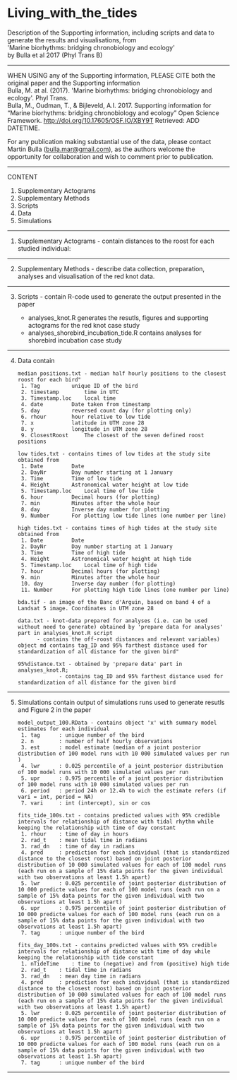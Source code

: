 # Living_with_the_tides
				
Description of the Supporting information, including scripts and data to generate the results and visualisations, from 				
  'Marine biorhythms: bridging chronobiology and ecology' 				
   by Bulla et al 2017 (Phyl Trans B)				
				
--------------------------------------------------------------------------------------------------------				
				
WHEN USING any of the Supporting information, PLEASE CITE both the original paper and the Supporting information				
	Bulla, M. at al. (2017).  'Marine biorhythms: bridging chronobiology and ecology'. Phyl Trans. 			
	Bulla, M., Oudman, T., & Bijleveld, A.I. 2017. Supporting information for “Marine biorhythms: bridging chronobiology and ecology” Open Science Framework. http://doi.org/10.17605/OSF.IO/XBY9T Retrieved: ADD DATETIME.			
				
For any publication making substantial use of the data, please contact Martin Bulla (bulla.mar@gmail.com), as the authors welcome the opportunity for collaboration and wish to comment prior to publication.				
				
--------------------------------------------------------------------------------------------------------				
				
CONTENT				
1.  Supplementary Actograms				
2.  Supplementary Methods				
3.  Scripts 
4.  Data
5.  Simulations				
				
--------------------------------------------------------------------------------------------------------				
				
1. Supplementary Actograms - contain distances to the roost for each studied individual:				
				
--------------------------------------------------------------------------------------------------------				
				
2. Supplementary Methods - describe data collection, preparation, analyses and visualisation of the red knot data.				
				
--------------------------------------------------------------------------------------------------------				
				
3. Scripts - contain R-code used to generate the output presented in the paper	
			
	- analyses_knot.R generates the resutls, figures and supporting actograms for the red knot case study			
	- analyses_shorebird_incubation_tide.R contains analyses for shorebird incubation case study 			
				
--------------------------------------------------------------------------------------------------------				
				
4. Data contain				
	   
	   median positions.txt - median half hourly positions to the closest roost for each bird"			
	 	1. Tag			unique ID of the bird	
 		2. timestamp		time in UTC	
 		3. Timestamp.loc	local time	
 		4. date			Date taken from timestamp	
 		5. day			reversed count day (for plotting only)	
 		6. rhour		hour relative to low tide	
 		7. x			latitude in UTM zone 28	
 		8. y			longitude in UTM zone 28	
 		9. ClosestRoost		The closest of the seven defined roost positions	
	   
	   low tides.txt - contains times of low tides at the study site obtained from 			
	  	1. Date			Date	
		2. DayNr		Day number starting at 1 January	
 		3. Time			Time of low tide	
		4. Height		Astronomical water height at low tide	
 		5. Timestamp.loc	Local time of low tide	
 		6. hour			Decimal hours (for plotting)	
		7. min			Minutes after the whole hour	
		8. day			Inverse day number for plotting	
		9. Number		For plotting low tide lines (one number per line)	
	   
	   high tides.txt - contains times of high tides at the study site obtained from 			
	 	1. Date			Date	
		2. DayNr		Day number starting at 1 January	
 		3. Time			Time of high tide	
		4. Height		Astronomical water height at high tide	
 		5. Timestamp.loc	Local time of high tide	
 		7. hour			Decimal hours (for plotting)	
		9. min			Minutes after the whole hour	
		10. day			Inverse day number (for plotting)	
		11. Number		For plotting high tide lines (one number per line)	
	   
	   bda.tif - an image of the Banc d'Arguin, based on band 4 of a Landsat 5 image. Coordinates in UTM zone 28				
	   
	   data.txt - knot-data prepared for analyses (i.e. can be used without need to generate) obtained by 'prepare data for analyses' part in analyses_knot.R script 
		     - contains the off-roost distances and relevant variables) object md contains tag_ID and 95% farthest distance used for standardization of all distance for the given bird"			
	   
	   95%distance.txt - obtained by 'prepare data' part in analyses_knot.R; 
					- contains tag_ID and 95% farthest distance used for standardization of all distance for the given bird			
				
--------------------------------------------------------------------------------------------------------

5. Simulations contain output of simulations runs used to generate resutls and Figure 2 in the paper 			
	   
	   model_output_100.RData - contains object 'x' with summary model estimates for each individual			
		1. tag		: unique number of the bird 
		2. n		: number of half hourly observations
		3. est		: model estimate (median of a joint posterior distribution of 100 model runs with 10 000 simulated values per run )
		4. lwr		: 0.025 percentile of a joint posterior distribution of 100 model runs with 10 000 simulated values per run
		5. upr		: 0.975 percentile of a joint posterior distribution of 100 model runs with 10 000 simulated values per run
		6. period	: period 24h or 12.4h to wich the estimate refers (if vari = int, period = NA)	
		7. vari		: int (intercept), sin or cos
				
	   fits_tide_100s.txt - contains predicted values with 95% credible intervals for relationship of distance with tidal rhythm while keeping the relationship with time of day constant			
		1. rhour	: time of day in hours 	
		2. rad_t	: mean tidal time in radians	
		3. rad_dn	: time of day in radians	
		4. pred		: prediction for each individual (that is standardized distance to the closest roost) based on joint posterior distribution of 10 000 simulated values for each of 100 model runs (each run on a sample of 15% data points for the given individual with two observations at least 1.5h apart)
		5. lwr		: 0.025 percentile of joint posterior distribution of 10 000 predicte values for each of 100 model runs (each run on a sample of 15% data points for the given individual with two observations at least 1.5h apart)
		6. upr		: 0.975 percentile of joint posterior distribution of 10 000 predicte values for each of 100 model runs (each run on a sample of 15% data points for the given individual with two observations at least 1.5h apart)
		7. tag		: unique number of the bird 
				
	   fits_day_100s.txt - contains predicted values with 95% credible intervals for relationship of distance with time of day while keeping the relationship with tide constant			
		1. nTideTime	: time to (negative) and from (positive) high tide 	
		2. rad_t	: tidal time in radians	
		3. rad_dn	: mean day time in radians	
		4. pred		: prediction for each individual (that is standardized distance to the closest roost) based on joint posterior distribution of 10 000 simulated values for each of 100 model runs (each run on a sample of 15% data points for the given individual with two observations at least 1.5h apart)
		5. lwr		: 0.025 percentile of joint posterior distribution of 10 000 predicte values for each of 100 model runs (each run on a sample of 15% data points for the given individual with two observations at least 1.5h apart)
		6. upr		: 0.975 percentile of joint posterior distribution of 10 000 predicte values for each of 100 model runs (each run on a sample of 15% data points for the given individual with two observations at least 1.5h apart)
		7. tag		: unique number of the bird 
				
				
--------------------------------------------------------------------------------------------------------				
	 			

